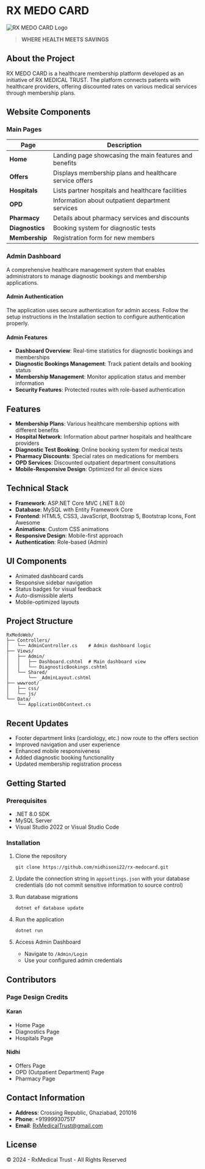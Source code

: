 # RX MEDO CARD

![RX MEDO CARD Logo](rx-medocard/RxMedoWeb/wwwroot/images/logo.png)

> **WHERE HEALTH MEETS SAVINGS**

## About the Project

RX MEDO CARD is a healthcare membership platform developed as an initiative of RX MEDICAL TRUST. The platform connects patients with healthcare providers, offering discounted rates on various medical services through membership plans.

## Website Components

### Main Pages

| Page | Description |
|------|-------------|
| **Home** | Landing page showcasing the main features and benefits |
| **Offers** | Displays membership plans and healthcare service offers |
| **Hospitals** | Lists partner hospitals and healthcare facilities |
| **OPD** | Information about outpatient department services |
| **Pharmacy** | Details about pharmacy services and discounts |
| **Diagnostics** | Booking system for diagnostic tests |
| **Membership** | Registration form for new members |

### Admin Dashboard

A comprehensive healthcare management system that enables administrators to manage diagnostic bookings and membership applications.

#### Admin Authentication

The application uses secure authentication for admin access. Follow the setup instructions in the Installation section to configure authentication properly.

#### Admin Features

- **Dashboard Overview**: Real-time statistics for diagnostic bookings and memberships
- **Diagnostic Bookings Management**: Track patient details and booking status
- **Membership Management**: Monitor application status and member information
- **Security Features**: Protected routes with role-based authentication

## Features

- **Membership Plans**: Various healthcare membership options with different benefits
- **Hospital Network**: Information about partner hospitals and healthcare providers
- **Diagnostic Test Booking**: Online booking system for medical tests
- **Pharmacy Discounts**: Special rates on medications for members
- **OPD Services**: Discounted outpatient department consultations
- **Mobile-Responsive Design**: Optimized for all device sizes

## Technical Stack

- **Framework**: ASP.NET Core MVC (.NET 8.0)
- **Database**: MySQL with Entity Framework Core
- **Frontend**: HTML5, CSS3, JavaScript, Bootstrap 5, Bootstrap Icons, Font Awesome
- **Animations**: Custom CSS animations
- **Responsive Design**: Mobile-first approach
- **Authentication**: Role-based (Admin)

## UI Components

- Animated dashboard cards
- Responsive sidebar navigation
- Status badges for visual feedback
- Auto-dismissible alerts
- Mobile-optimized layouts

## Project Structure

```
RxMedoWeb/
├── Controllers/
│   └── AdminController.cs    # Admin dashboard logic
├── Views/
│   ├── Admin/
│   │   ├── Dashboard.cshtml  # Main dashboard view
│   │   └── DiagnosticBookings.cshtml
│   └── Shared/
│       └── _AdminLayout.cshtml
├── wwwroot/
│   ├── css/
│   └── js/
└── Data/
    └── ApplicationDbContext.cs
```

## Recent Updates

- Footer department links (cardiology, etc.) now route to the offers section
- Improved navigation and user experience
- Enhanced mobile responsiveness
- Added diagnostic booking functionality
- Updated membership registration process

## Getting Started

### Prerequisites

- .NET 8.0 SDK
- MySQL Server
- Visual Studio 2022 or Visual Studio Code

### Installation

1. Clone the repository
   ```
   git clone https://github.com/nidhisoni22/rx-medocard.git
   ```

2. Update the connection string in `appsettings.json` with your database credentials (do not commit sensitive information to source control)

3. Run database migrations
   ```
   dotnet ef database update
   ```

4. Run the application
   ```
   dotnet run
   ```

5. Access Admin Dashboard
   - Navigate to `/Admin/Login`
   - Use your configured admin credentials

## Contributors

### Page Design Credits

#### Karan
- Home Page
- Diagnostics Page
- Hospitals Page

#### Nidhi
- Offers Page
- OPD (Outpatient Department) Page
- Pharmacy Page

## Contact Information

- **Address**: Crossing Republic, Ghaziabad, 201016
- **Phone**: +919999307517
- **Email**: RxMedicalTrust@gmail.com

## License

© 2024 - RxMedical Trust - All Rights Reserved
